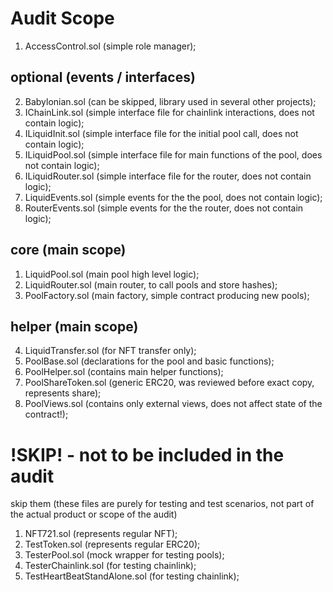 # Audit Scope

1. AccessControl.sol (simple role manager);

## optional (events / interfaces)

2. Babylonian.sol (can be skipped, library used in several other projects);
3. IChainLink.sol (simple interface file for chainlink interactions, does not contain logic);
4. ILiquidInit.sol (simple interface file for the initial pool call, does not contain logic);
5. ILiquidPool.sol (simple interface file for main functions of the pool, does not contain logic);
6. ILiquidRouter.sol (simple interface file for the router, does not contain logic);
7. LiquidEvents.sol (simple events for the the pool, does not contain logic);
8. RouterEvents.sol (simple events for the the router, does not contain logic);

## core (main scope)

1. LiquidPool.sol (main pool high level logic);
2. LiquidRouter.sol (main router, to call pools and store hashes);
3. PoolFactory.sol (main factory, simple contract producing new pools);

## helper (main scope)

4. LiquidTransfer.sol (for NFT transfer only);
5. PoolBase.sol (declarations for the pool and basic functions);
6. PoolHelper.sol (contains main helper functions);
7. PoolShareToken.sol (generic ERC20, was reviewed before exact copy, represents share);
8. PoolViews.sol (contains only external views, does not affect state of the contract!);


# !SKIP! - not to be included in the audit
skip them (these files are purely for testing and test scenarios, not part of the actual product or scope of the audit)

1. NFT721.sol (represents regular NFT);
2. TestToken.sol (represents regular ERC20);
3. TesterPool.sol (mock wrapper for testing pools);
4. TesterChainlink.sol (for testing chainlink);
5. TestHeartBeatStandAlone.sol (for testing chainlink);
